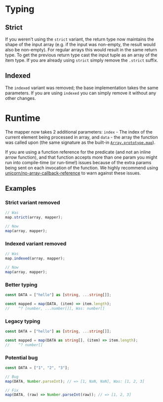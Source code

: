 # Typing

## Strict

If you weren't using the `strict` variant, the return type now maintains the
shape of the input array (e.g. if the input was non-empty, the result would also
be non-empty). For regular arrays this would result in the same return type. To
get the previous return type cast the input tuple as an array of the item type.
If you are already using `strict` simply remove the `.strict` suffix.

## Indexed

The `indexed` variant was removed; the base implementation takes the same
parameters. If you are using `indexed` you can simply remove it without any
other changes.

# Runtime

The mapper now takes 2 additional parameters: `index` - The index of the current
element being processed in array, and `data` - the array the function was called
upon (the same signature as the built-in [`Array.prototype.map`](https://developer.mozilla.org/en-US/docs/Web/JavaScript/Reference/Global_Objects/Array/map)).

If you are using a function reference for the predicate (and not an inline arrow
function), and that function accepts more than one param you might run into
compile-time (or run-time!) issues because of the extra params being sent on
each invocation of the function. We highly recommend using [unicorn/no-array-callback-reference](https://github.com/sindresorhus/eslint-plugin-unicorn/blob/main/docs/rules/no-array-callback-reference.md)
to warn against these issues.

## Examples

### Strict variant removed

```ts
// Was
map.strict(array, mapper);

// Now
map(array, mapper);
```

### Indexed variant removed

```ts
// Was
map.indexed(array, mapper);

// Now
map(array, mapper);
```

### Better typing

```ts
const DATA = ["hello"] as [string, ...string[]];

const mapped = map(DATA, (item) => item.length);
//    ^? [number, ...number[]], Was: number[]
```

### Legacy typing

```ts
const DATA = ["hello"] as [string, ...string[]];

const mapped = map(DATA as string[], (item) => item.length);
//    ^? number[]
```

### Potential bug

```ts
const DATA = ["1", "2", "3"];

// Bug
map(DATA, Number.parseInt); // => [1, NaN, NaN], Was: [1, 2, 3]

// Fix
map(DATA, (raw) => Number.parseInt(raw)); // => [1, 2, 3]
```
